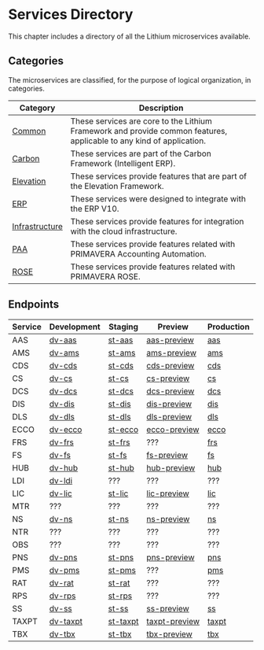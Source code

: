 # Services Directory

This chapter includes a directory of all the Lithium microservices available.

## Categories

The microservices are classified, for the purpose of logical organization, in categories.

| Category | Description |
| - | - |
| [Common](./common/README.md) | These services are core to the Lithium Framework and provide common features, applicable to any kind of application. |
| [Carbon](./carbon/README.md) | These services are part of the Carbon Framework (Intelligent ERP). |
| [Elevation](./elevation/README.md) | These services provide features that are part of the Elevation Framework. |
| [ERP](./erp/README.md) | These services were designed to integrate with the ERP V10. |
| [Infrastructure](./infrastructure/README.md) | These services provide features for integration with the cloud infrastructure. |
| [PAA](./paa/README.md) | These services provide features related with PRIMAVERA Accounting Automation. |
| [ROSE](./rose/README.md) | These services provide features related with PRIMAVERA ROSE. |

## Endpoints

| Service | Development | Staging | Preview | Production |
| - | - | - | - | - |
| AAS | [dv-aas](https://dv-aas.lithium.primaverabss.com/) | [st-aas](https://st-aas.lithium.primaverabss.com/) | [aas-preview](https://aas-preview.lithium.primaverabss.com/) | [aas](https://aas.lithium.primaverabss.com) |
| AMS | [dv-ams](https://dv-ams.lithium.primaverabss.com/) | [st-ams](https://st-ams.lithium.primaverabss.com/) | [ams-preview](https://lithium-pd-ams-we-wap-lithium-pd-ams-we-wap-preview.azurewebsites.net/) | [ams](https://ams.lithium.primaverabss.com) |
| CDS | [dv-cds](https://dv-cds.lithium.primaverabss.com/) | [st-cds](https://st-cds.lithium.primaverabss.com/) | [cds-preview](https://cds-preview.lithium.primaverabss.com/) | [cds](https://cds.lithium.primaverabss.com/) |
| CS | [dv-cs](https://dv-cs.lithium.primaverabss.com/) | [st-cs](https://st-cs.lithium.primaverabss.com/) | [cs-preview](https://cs-preview.lithium.primaverabss.com/) | [cs](https://cs.lithium.primaverabss.com/) |
| DCS | [dv-dcs](https://dv-dcs.lithium.primaverabss.com/) | [st-dcs](https://st-dcs.lithium.primaverabss.com/) | [dcs-preview](https://dcs-preview.lithium.primaverabss.com/) | [dcs](https://dcs.lithium.primaverabss.com/) |
| DIS | [dv-dis](https://dv-dis.lithium.primaverabss.com/) | [st-dis](https://st-dis.lithium.primaverabss.com/) | [dis-preview](https://dis-preview.lithium.primaverabss.com/) | [dis](https://dis.lithium.primaverabss.com/) |
| DLS | [dv-dls](https://dv-dls.lithium.primaverabss.com/) | [st-dls](https://st-dls.lithium.primaverabss.com/) | [dls-preview](https://dls-preview.lithium.primaverabss.com/) | [dls](https://dls.lithium.primaverabss.com/) |
| ECCO | [dv-ecco](https://dv-ecco.lithium.primaverabss.com/) | [st-ecco](https://st-ecco.lithium.primaverabss.com/) | [ecco-preview](https://ecco-preview.lithium.primaverabss.com/) | [ecco](https://ecco.lithium.primaverabss.com/) |
| FRS | [dv-frs](https://dv-frs.lithium.primaverabss.com/) | [st-frs](https://st-frs.lithium.primaverabss.com/) | ??? | [frs](https://lithium-frs.primaverabss.com/) |
| FS | [dv-fs](https://dv-fs.lithium.primaverabss.com/) | [st-fs](https://st-fs.lithium.primaverabss.com/) | [fs-preview](https://fs-preview.lithium.primaverabss.com/) | [fs](https://fs.lithium.primaverabss.com/) |
| HUB | [dv-hub](https://dv-hub.lithium.primaverabss.com/) | [st-hub](https://st-hub.lithium.primaverabss.com/) | [hub-preview](https://hub-preview.lithium.primaverabss.com/) | [hub](https://hub.lithium.primaverabss.com/) |
| LDI | [dv-ldi](https://dv-ldi.lithium.primaverabss.com/) | ??? | ??? | ??? |
| LIC | [dv-lic](https://lithium-dv-lic-we-wap.azurewebsites.net/) | [st-lic](https://st-licensing.primaverabss.com/) | [lic-preview](https://prv-lithium-licensing.primaverabss.com/) | [lic](https://lithium-licensing.primaverabss.com/) |
| MTR | ??? | ??? | ??? | ??? |
| NS | [dv-ns](https://dv-ns.lithium.primaverabss.com/) | [st-ns](https://st-ns.lithium.primaverabss.com/) | [ns-preview](https://ns-preview.lithium.primaverabss.com/) | [ns](https://ns.lithium.primaverabss.com/) |
| NTR | ??? | ??? | ??? | ??? |
| OBS | ??? | ??? | ??? | ??? |
| PNS | [dv-pns](https://dv-pns.lithium.primaverabss.com/) | [st-pns](https://st-pns.lithium.primaverabss.com/) | [pns-preview](https://pns-preview.lithium.primaverabss.com/) | [pns](https://pns.lithium.primaverabss.com/) |
| PMS | [dv-pms](https://dv-pms.lithium.primaverabss.com/) | [st-pms](https://st-pms.lithium.primaverabss.com/) | ??? | [pms](https://lithium-postman.primaverabss.com/) |
| RAT | [dv-rat](https://dv-rat.lithium.primaverabss.com/) | [st-rat](https://st-rat.lithium.primaverabss.com/) | ??? | ??? |
| RPS | [dv-rps](https://dv-rps.lithium.primaverabss.com/) | [st-rps](https://st-rps.lithium.primaverabss.com/) | ??? | ??? |
| SS | [dv-ss](https://dv-ss.lithium.primaverabss.com/) | [st-ss](https://st-ss.lithium.primaverabss.com/) | [ss-preview](https://ss-preview.lithium.primaverabss.com/) | [ss](https://ss.lithium.primaverabss.com/) |
| TAXPT | [dv-taxpt](https://dv-taxpt.lithium.primaverabss.com/) | [st-taxpt](https://st-taxpt.lithium.primaverabss.com/) | [taxpt-preview](https://taxpt-preview.lithium.primaverabss.com/) | [taxpt](https://taxpt.lithium.primaverabss.com/) |
| TBX | [dv-tbx](https://dv-tbx.lithium.primaverabss.com/) | [st-tbx](https://st-tbx.lithium.primaverabss.com/) | [tbx-preview](https://tbx-preview.lithium.primaverabss.com/) | [tbx](https://tbx.lithium.primaverabss.com/) |